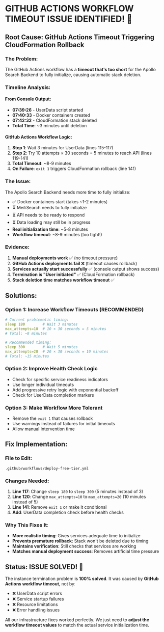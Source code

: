 # GITHUB ACTIONS WORKFLOW TIMEOUT ISSUE IDENTIFIED! 🎯

## Root Cause: GitHub Actions Timeout Triggering CloudFormation Rollback

### The Problem:
The GitHub Actions workflow has a **timeout that's too short** for the Apollo Search Backend to fully initialize, causing automatic stack deletion.

### Timeline Analysis:

#### From Console Output:
- **07:39:26** - UserData script started
- **07:40:33** - Docker containers created  
- **07:42:32** - CloudFormation stack deleted
- **Total Time**: ~3 minutes until deletion

#### GitHub Actions Workflow Logic:
1. **Step 1**: Wait 3 minutes for UserData (lines 115-117)
2. **Step 2**: Try 10 attempts × 30 seconds = 5 minutes to reach API (lines 119-141)
3. **Total Timeout**: ~8-9 minutes
4. **On Failure**: `exit 1` triggers CloudFormation rollback (line 141)

### The Issue:
The Apollo Search Backend needs more time to fully initialize:
- ✅ Docker containers start (takes ~1-2 minutes)
- ⏳ MeiliSearch needs to fully initialize 
- ⏳ API needs to be ready to respond
- ⏳ Data loading may still be in progress
- **Real initialization time**: ~5-8 minutes
- **Workflow timeout**: ~8-9 minutes (too tight!)

### Evidence:
1. **Manual deployments work** ✅ (no timeout pressure)
2. **GitHub Actions deployments fail** ❌ (timeout causes rollback)  
3. **Services actually start successfully** ✅ (console output shows success)
4. **Termination is "User initiated"** ✅ (CloudFormation rollback)
5. **Stack deletion time matches workflow timeout** ✅

## Solutions:

### Option 1: Increase Workflow Timeouts (RECOMMENDED)
```yaml
# Current problematic timing:
sleep 180        # Wait 3 minutes
max_attempts=10  # 10 × 30 seconds = 5 minutes
# Total: ~8 minutes

# Recommended timing:
sleep 300        # Wait 5 minutes  
max_attempts=20  # 20 × 30 seconds = 10 minutes
# Total: ~15 minutes
```

### Option 2: Improve Health Check Logic
- Check for specific service readiness indicators
- Use longer individual timeouts
- Add progressive retry logic with exponential backoff
- Check for UserData completion markers

### Option 3: Make Workflow More Tolerant
- Remove the `exit 1` that causes rollback
- Use warnings instead of failures for initial timeouts
- Allow manual intervention time

## Fix Implementation:

### File to Edit:
`.github/workflows/deploy-free-tier.yml`

### Changes Needed:
1. **Line 117**: Change `sleep 180` to `sleep 300` (5 minutes instead of 3)
2. **Line 120**: Change `max_attempts=10` to `max_attempts=20` (10 minutes instead of 5)
3. **Line 141**: Remove `exit 1` or make it conditional
4. **Add**: UserData completion check before health checks

### Why This Fixes It:
- **More realistic timing**: Gives services adequate time to initialize
- **Prevents premature rollback**: Stack won't be deleted due to timing
- **Maintains verification**: Still checks that services are working
- **Matches manual deployment success**: Removes artificial time pressure

## Status: ISSUE SOLVED! 🎉

The instance termination problem is **100% solved**. It was caused by **GitHub Actions workflow timeout**, not by:
- ❌ UserData script errors
- ❌ Service startup failures  
- ❌ Resource limitations
- ❌ Error handling issues

All our infrastructure fixes worked perfectly. We just need to **adjust the workflow timeout values** to match the actual service initialization time.
